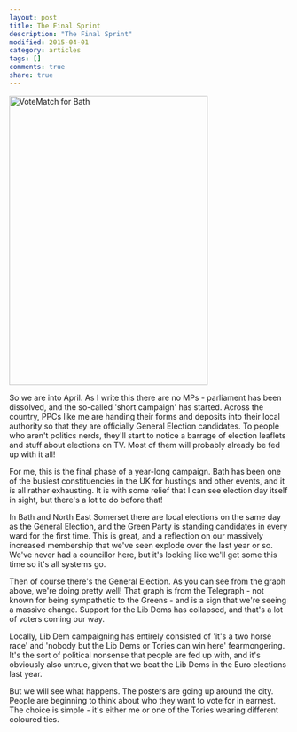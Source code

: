 ```yaml
---
layout: post
title: The Final Sprint
description: "The Final Sprint"
modified: 2015-04-01
category: articles
tags: []
comments: true
share: true
---
```


<a href="https://www.flickr.com/photos/dominic_tristram/17002486015" title="VoteMatch for Bath by Dominic Tristram, on Flickr"><img src="https://farm8.staticflickr.com/7587/17002486015_7c5ec40691_z.jpg" width="358" height="522" alt="VoteMatch for Bath"></a>

So we are into April. As I write this there are no MPs - parliament has been dissolved,
and the so-called 'short campaign' has started. Across the country, PPCs like me are
handing their forms and deposits into their local authority so that they are officially
General Election candidates. To people who aren't politics nerds, they'll start to
notice a barrage of election leaflets and stuff about elections on TV. Most of them
will probably already be fed up with it all!

For me, this is the final phase of a year-long campaign. Bath has been one of the busiest
constituencies in the UK for hustings and other events, and it is all rather
exhausting. It is with some relief that I can see election day itself in sight, but
there's a lot to do before that!

In Bath and North East Somerset there are local elections on the same day as the
General Election, and the Green Party is standing candidates in every ward
for the first time. This is great, and a reflection on our
massively increased membership that we've seen explode over the last year or so. We've
never had a councillor here, but it's looking like we'll get some this time so it's
all systems go.

Then of course there's the General Election. As you can see from the graph above, we're
doing pretty well! That graph is from the Telegraph - not known for being sympathetic
to the Greens - and is a sign that we're seeing a massive change. Support for the Lib
Dems has collapsed, and that's a lot of voters coming our way.

Locally, Lib Dem campaigning has entirely consisted of 'it's a two horse race' and
'nobody but the Lib Dems or Tories can win here' fearmongering. It's the sort of
political nonsense that people are fed up with, and it's obviously also untrue, given
that we beat the Lib Dems in the Euro elections last year.

But we will see what happens. The posters are going up around the city. People are
beginning to think about who they want to vote for in earnest. The choice is simple -
it's either me or one of the Tories wearing different coloured ties.








